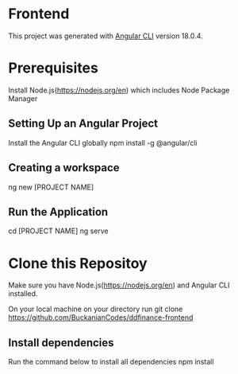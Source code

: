 # Frontend

This project was generated with [Angular CLI](https://github.com/angular/angular-cli) version 18.0.4.
# Prerequisites
Install Node.js(https://nodejs.org/en) which includes Node Package Manager

## Setting Up an Angular Project
Install the Angular CLI globally
npm install -g @angular/cli

## Creating a workspace
ng new [PROJECT NAME]

## Run the Application
cd [PROJECT NAME]
ng serve

# Clone this Repositoy
Make sure you have Node.js(https://nodejs.org/en) and Angular CLI installed.

On your local machine on your directory run git clone https://github.com/BuckanianCodes/ddfinance-frontend

## Install dependencies
Run the command below to install all dependencies
npm install


